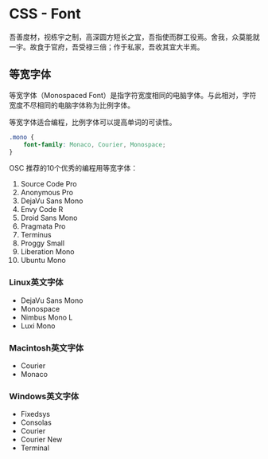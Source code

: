 # CSS - Font

吾善度材，视栋宇之制，高深圆方短长之宜，吾指使而群工役焉。舍我，众莫能就一宇。故食于官府，吾受禄三倍；作于私家，吾收其宜大半焉。

## 等宽字体

等宽字体（Monospaced Font）是指字符宽度相同的电脑字体。与此相对，字符宽度不尽相同的电脑字体称为比例字体。

等宽字体适合编程，比例字体可以提高单词的可读性。

```css
.mono {
	font-family: Monaco, Courier, Monospace;
}
```

OSC 推荐的10个优秀的编程用等宽字体：

1. Source Code Pro
2. Anonymous Pro
3. DejaVu Sans Mono
4. Envy Code R
5. Droid Sans Mono
6. Pragmata Pro
7. Terminus
8. Proggy Small
9. Liberation Mono
10. Ubuntu Mono

### Linux英文字体

* DejaVu Sans Mono
* Monospace
* Nimbus Mono L
* Luxi Mono

### Macintosh英文字体

* Courier
* Monaco

### Windows英文字体

* Fixedsys
* Consolas
* Courier
* Courier New
* Terminal

